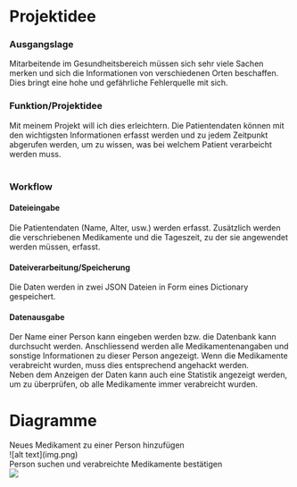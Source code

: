 # Projektidee 
### Ausgangslage
Mitarbeitende im Gesundheitsbereich müssen sich sehr viele Sachen merken und sich die Informationen von verschiedenen Orten beschaffen.
Dies bringt eine hohe und gefährliche Fehlerquelle mit sich. 
### Funktion/Projektidee
Mit meinem Projekt will ich dies erleichtern. Die Patientendaten können mit den wichtigsten Informationen erfasst werden
und zu jedem Zeitpunkt abgerufen werden, um zu wissen, was bei welchem Patient verarbeicht werden muss. <br><br>
### Workflow
#### Dateieingabe
Die Patientendaten (Name, Alter, usw.) werden erfasst. Zusätzlich werden die verschriebenen Medikamente und die Tageszeit, zu der sie angewendet werden müssen, erfasst. <br>
#### Dateiverarbeitung/Speicherung
Die Daten werden in zwei JSON Dateien in Form eines Dictionary gespeichert.<br>
<h4>Datenausgabe</h4>
Der Name einer Person kann eingeben werden bzw. die Datenbank kann durchsucht werden. Anschliessend werden alle Medikamentenangaben und sonstige Informationen
zu dieser Person angezeigt.  
Wenn die Medikamente verabreicht wurden, muss dies entsprechend angehackt werden.<br>
Neben dem Anzeigen der Daten kann auch eine Statistik angezeigt werden, um zu überprüfen,
ob alle Medikamente immer verabreicht wurden.<br>
<h1>Diagramme</h1>
Neues Medikament zu einer Person hinzufügen<br>
![alt text](img.png)<br>
Person suchen und verabreichte Medikamente bestätigen<br>
<img src="{{url_for('static', filename='medtrack_diagramm_Person suchen.png')}}">
